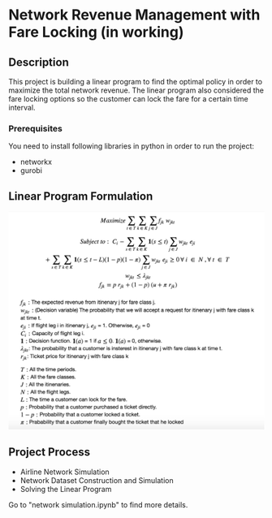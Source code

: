 # Network Revenue Management with Fare Locking (in working)

## Description

This project is building a linear program to find the optimal policy in order to maximize the total network revenue. 
The linear program also considered the fare locking options so the customer can lock the fare for a certain time interval. 


### Prerequisites

You need to install following libraries in python in order to run the project: <br />
* networkx <br />
* gurobi <br />

## Linear Program Formulation 

![Alt text](Relatives/Full_LP.png)


## Project Process
* Airline Network Simulation
* Network Dataset Construction and Simulation
* Solving the Linear Program

Go to "network simulation.ipynb" to find more details.


